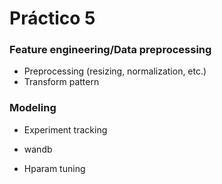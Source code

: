 # Práctico 5

### Feature engineering/Data preprocessing

- Preprocessing (resizing, normalization, etc.)
- Transform pattern

### Modeling

- Experiment tracking
 - wandb

- Hparam tuning
